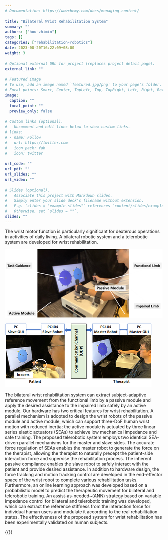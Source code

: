 ```yaml
---
# Documentation: https://wowchemy.com/docs/managing-content/

title: "Bilateral Wrist Rehabilitation System"
summary: ""
authors: ["hou-zhimin"]
tags: []
categories: ["rehabilitation-robotics"]
date: 2023-08-20T16:22:09+08:00
weight: 3

# Optional external URL for project (replaces project detail page).
external_link: ""

# Featured image
# To use, add an image named `featured.jpg/png` to your page's folder.
# Focal points: Smart, Center, TopLeft, Top, TopRight, Left, Right, BottomLeft, Bottom, BottomRight.
image:
  caption: ""
  focal_point: ""
  preview_only: false

# Custom links (optional).
#   Uncomment and edit lines below to show custom links.
# links:
# - name: Follow
#   url: https://twitter.com
#   icon_pack: fab
#   icon: twitter

url_code: ""
url_pdf: ""
url_slides: ""
url_video: ""

# Slides (optional).
#   Associate this project with Markdown slides.
#   Simply enter your slide deck's filename without extension.
#   E.g. `slides = "example-slides"` references `content/slides/example-slides.md`.
#   Otherwise, set `slides = ""`.
slides: ""
---
```


The wrist motor function is particularly significant for dexterous operations in activities of daily living. A bilateral robotic system and a telerobotic system are developed for wrist rehabilitation. 

![Device](bilateral.png "Bilateral Wrist Rehabilitation System" )

![Device](telerobotic.png "Telerobotic Wrist Rehabilitation System" )

The bilateral wrist rehabilitation system can extract subject-adaptive reference movement from the functional limb by a passive module and apply the desired assistance to the impaired limb safely by an active module. Our hardware has two critical features for wrist rehabilitation. A parallel mechanism is adopted to design the wrist robots of the passive module and active module, which can support three-DoF human wrist motion with reduced inertia; the active module is actuated by three linear series elastic actuators (SEAs) to achieve low mechanical impedance and safe training. The proposed telerobotic system employs two identical SEA-driven parallel mechanisms for the master and slave sides. The accurate force regulation of SEAs enables the master robot to generate the force on the therapist, allowing the therapist to naturally precept the patient-side interaction force and supervise the rehabilitation process. The inherent passive compliance enables the slave robot to safely interact with the patient and provide desired assistance. In addition to hardware design, the force tracking and motion tracking control are developed in the end-effector space of the wrist robot to complete various rehabilitation tasks. Furthermore, an online learning approach was developed based on a probabilistic model to predict the therapeutic movement for bilateral and telerobotic training. An assist-as-needed~(ANN) strategy based on variable impedance control for bilateral and telerobotic training was developed, which can extract the reference stiffness from the interaction force for individual human users and modulate it according to the real rehabilitation states.  The effectiveness of the proposed system for wrist rehabilitation has been experimentally validated on human subjects.  

{{<youtube dd9NHM37I1k>}}